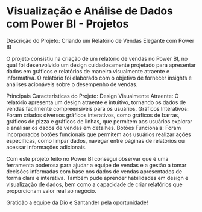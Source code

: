 # Visualização e Análise de Dados com Power BI - Projetos

Descrição do Projeto: Criando um Relatório de Vendas Elegante com Power BI

O projeto consistiu na criação de um relatório de vendas no Power BI, no qual foi desenvolvido um design cuidadosamente projetado para apresentar dados em gráficos e relatórios de maneira visualmente atraente e informativa. O relatório foi elaborado com o objetivo de fornecer insights e análises acionáveis sobre o desempenho de vendas.

Principais Características do Projeto:
Design Visualmente Atraente: O relatório apresenta um design atraente e intuitivo, tornando os dados de vendas facilmente compreensíveis para os usuários.
Gráficos Interativos: Foram criados diversos gráficos interativos, como gráficos de barras, gráficos de pizza e gráficos de linhas, que permitem aos usuários explorar e analisar os dados de vendas em detalhes.
Botões Funcionais: Foram incorporados botões funcionais que permitem aos usuários realizar ações específicas, como limpar dados, navegar entre páginas de relatórios ou acessar informações adicionais.

Com este  projeto feito no Power BI consegui observar que é uma ferramenta poderosa para ajudar a equipe de vendas e a gestão a tomar decisões informadas com base nos dados de vendas apresentados de forma clara e interativa. Também pude aprender habilidades em design e visualização de dados, bem como a capacidade de criar relatórios que proporcionam valor real ao negócio.

Gratidão a equipe da Dio e Santander pela oportunidade!

